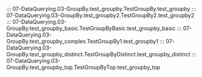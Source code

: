 ::: 07-DataQuerying.03-GroupBy.test_groupby.TestGroupBy.test_groupby
::: 07-DataQuerying.03-GroupBy.test_groupby2.TestGroupBy2.test_groupby2
::: 07-DataQuerying.03-GroupBy.test_groupby_basic.TestGroupByBasic.test_groupby_basic
::: 07-DataQuerying.03-GroupBy.test_groupby_complex.TestGroupBy1.test_groupby1
::: 07-DataQuerying.03-GroupBy.test_groupby_distinct.TestGroupByDistinct.test_groupby_distinct
::: 07-DataQuerying.03-GroupBy.test_groupby_top.TestGroupByTop.test_groupby_top
